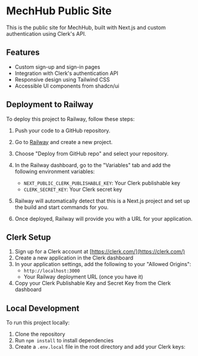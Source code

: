 # MechHub Public Site

This is the public site for MechHub, built with Next.js and custom authentication using Clerk's API.

## Features

- Custom sign-up and sign-in pages
- Integration with Clerk's authentication API
- Responsive design using Tailwind CSS
- Accessible UI components from shadcn/ui

## Deployment to Railway

To deploy this project to Railway, follow these steps:

1. Push your code to a GitHub repository.

2. Go to [Railway](https://railway.app/) and create a new project.

3. Choose "Deploy from GitHub repo" and select your repository.

4. In the Railway dashboard, go to the "Variables" tab and add the following environment variables:
   - `NEXT_PUBLIC_CLERK_PUBLISHABLE_KEY`: Your Clerk publishable key
   - `CLERK_SECRET_KEY`: Your Clerk secret key

5. Railway will automatically detect that this is a Next.js project and set up the build and start commands for you.

6. Once deployed, Railway will provide you with a URL for your application.

## Clerk Setup

1. Sign up for a Clerk account at [https://clerk.com/](https://clerk.com/)
2. Create a new application in the Clerk dashboard
3. In your application settings, add the following to your "Allowed Origins":
   - `http://localhost:3000`
   - Your Railway deployment URL (once you have it)
4. Copy your Clerk Publishable Key and Secret Key from the Clerk dashboard

## Local Development

To run this project locally:

1. Clone the repository
2. Run `npm install` to install dependencies
3. Create a `.env.local` file in the root directory and add your Clerk keys:

